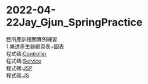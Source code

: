 # 2022-04-22Jay_Gjun_SpringPractice
巨所產訓相關實例練習<br>
1.樂透產生器網頁表+圖表<br>
程式碼:[Controller](https://github.com/ugug1314/2022-04-22Jay_Gjun_SpringPractice/blob/main/springmvc/src/main/java/com/study/springmvc/case02/controller/LottoController.java)<br>
程式碼:[Service](https://github.com/ugug1314/2022-04-22Jay_Gjun_SpringPractice/blob/main/springmvc/src/main/java/com/study/springmvc/case02/service/LottoService.java)<br>
程式碼:[JSP](https://github.com/ugug1314/2022-04-22Jay_Gjun_SpringPractice/blob/main/springmvc/src/main/webapp/WEB-INF/views/case02/show_lotto.jsp)<br>
程式碼:[JS](https://github.com/ugug1314/2022-04-22Jay_Gjun_SpringPractice/blob/main/springmvc/src/main/webapp/js/loto.js)<br>
